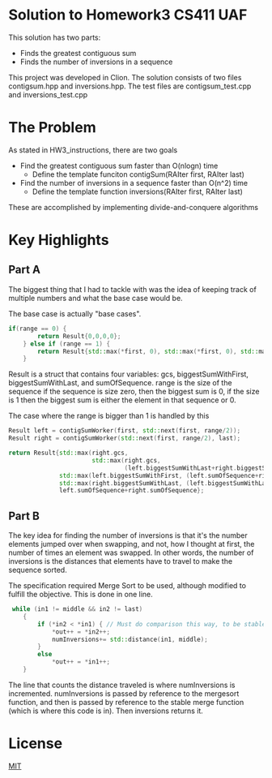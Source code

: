# Solution to Homework3 CS411 UAF
This solution has two parts:
* Finds the greatest contiguous sum 
* Finds the number of inversions in a sequence

This project was developed in Clion.
The solution consists of two files contigsum.hpp and inversions.hpp.
The test files are contigsum_test.cpp and inversions_test.cpp

# The Problem
As stated in HW3_instructions, there are two goals
* Find the greatest contiguous sum faster than O(nlogn) time 
    - Define the template funciton contigSum(RAIter first, RAIter last)
* Find the number of inversions in a sequence faster than O(n^2) time
    - Define the template function inversions(RAIter first, RAIter last)

These are accomplished by implementing divide-and-conquere algorithms

# Key Highlights
## Part A
The biggest thing that I had to tackle with was the idea of keeping track 
of multiple numbers and what the base case would be.

The base case is actually "base cases".
```c++
if(range == 0) {
        return Result{0,0,0,0};
    } else if (range == 1) {
        return Result{std::max(*first, 0), std::max(*first, 0), std::max(*first, 0), *first};
    }
```
Result is a struct that contains four variables: gcs, biggestSumWithFirst, biggestSumWithLast, 
and sumOfSequence. 
range is the size of the sequence if the sequence is size zero, then the biggest sum is 0, 
if the size is 1 then the biggest sum is either the element in that sequence or 0.

The case where the range is bigger than 1 is handled by this 
```c++
Result left = contigSumWorker(first, std::next(first, range/2));
Result right = contigSumWorker(std::next(first, range/2), last);

return Result{std::max(right.gcs,
                       std::max(right.gcs,
                                (left.biggestSumWithLast+right.biggestSumWithFirst))),
              std::max(left.biggestSumWithFirst, (left.sumOfSequence+right.biggestSumWithFirst)),
              std::max(right.biggestSumWithLast, (left.biggestSumWithLast+right.sumOfSequence)),
              left.sumOfSequence+right.sumOfSequence};
```

## Part B
The key idea for finding the number of inversions is that it's the number elements jumped over when swapping, and not, 
how I thought at first, the number of times an element was swapped. In other words, the number of inversions 
is the distances that elements have to travel to make the sequence sorted.

The specification required Merge Sort to be used, although modified to fulfill the objective.
This is done in one line.

```c++
 while (in1 != middle && in2 != last)
    {
        if (*in2 < *in1) { // Must do comparison this way, to be stable.
            *out++ = *in2++;
            numInversions+= std::distance(in1, middle);
        }
        else
            *out++ = *in1++;
    }
```
The line that counts the distance traveled is where numInversions is incremented. numInversions is 
passed by reference to the mergesort function, and then is passed by reference to the stable merge function 
(which is where this code is in). Then inversions returns it.

# License
[MIT](https://choosealicense.com/licenses/mit/)
